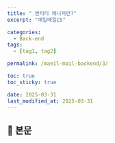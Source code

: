 ```yaml
---
title: " 엔티티 매니저란?"
excerpt: "매일메일CS"

categories:
  - Back-end
tags:
  - [tag1, tag2]

permalink: /maeil-mail-backend/3/

toc: true
toc_sticky: true

date: 2025-03-31
last_modified_at: 2025-03-31
---
```


## 🦥 본문


